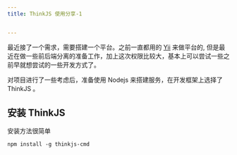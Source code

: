 ```yaml
---
title: ThinkJS 使用分享-1


---
```


最近接了一个需求，需要搭建一个平台。之前一直都用的 [Yii][Yii] 来做平台的, 但是最近在做一些前后端分离的准备工作，加上这次权限比较大，基本上可以尝试一些之前早就想尝试的一些开发方式了。

对项目进行了一些考虑后，准备使用 Nodejs 来搭建服务，在开发框架上选择了 ThinkJS 。

## 安装 ThinkJS 

安装方法很简单

```
npm install -g thinkjs-cmd
```

[任文越]: http://weibo.com/p/1005051641511391/home
[Yii]: http://www.yiiframework.com
[thinkjs]: http://thinkjs.org/